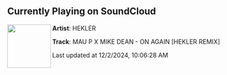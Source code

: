 ## Currently Playing on SoundCloud

[<img align="left" width="100" src="https://i1.sndcdn.com/artworks-ScJH4XGLU9z1NfHS-EfuQzw-t500x500.jpg">](https://soundcloud.com/heklermusic/mau-p-x-mike-dean-on-again-hekler-remix?in=saxurn/sets/1ucy)

**Artist**: HEKLER 

**Track**: MAU P X MIKE DEAN - ON AGAIN [HEKLER REMIX]

Last updated at 12/2/2024, 10:06:28 AM

